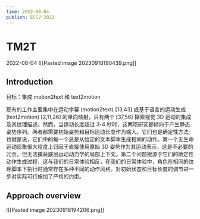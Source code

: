 ```yaml
---
time: 2022-08-04
publish: ECCV'2022
---
```


# TM2T
2022-08-04
![[Pasted image 20230918190439.png]]


## Introduction

目标：集成 motion2text 和 text2motion

现有的工作主要集中在运动字幕 (motion2text) [13,43] 或基于语言的运动生成 (text2motion) [2,11,26] 的单向映射，只有两个 [37,56] 探索视觉 3D 运动的集成及其纹理描述。然而，当运动长度超过 3-4 秒时，这两项研究都倾向于产生静态姿势序列。两者都需要初始姿势和目标运动长度作为输入。它们也是确定性方法。也就是说，它们中的每一个总是从给定的文本脚本生成相同的动作。第一个无生命运动现象很大程度上归因于直接使用原始 3D 姿势作为其运动表示，这是不必要的冗余，但无法捕获底层运动动力学的局部上下文。第二个问题根源于它们的确定性动作生成过程，这与我们的日常体验相反，在我们的日常体验中，角色在相同的纹理脚本下执行时通常存在多种不同的动作风格。对初始状态和目标长度的调节进一步对实际可行施加了严格的约束。


## Approach overview
![[Pasted image 20230918194206.png]]

